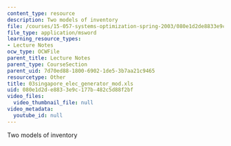 ```yaml
---
content_type: resource
description: Two models of inventory
file: /courses/15-057-systems-optimization-spring-2003/080e1d2de8833e9c177b482c5d88f2bf_03singapore_elec_generator_mod.xls
file_type: application/msword
learning_resource_types:
- Lecture Notes
ocw_type: OCWFile
parent_title: Lecture Notes
parent_type: CourseSection
parent_uid: 7d70ed88-1800-6902-1de5-3b7aa21c9465
resourcetype: Other
title: 03singapore_elec_generator_mod.xls
uid: 080e1d2d-e883-3e9c-177b-482c5d88f2bf
video_files:
  video_thumbnail_file: null
video_metadata:
  youtube_id: null
---
```

Two models of inventory

